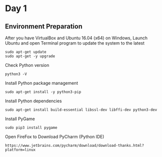 # Day 1

## Environment Preparation

After you have VirtualBox and Ubuntu 16.04 (x64) on Windows,
Launch Ubuntu and open Terminal program to update the system to the latest

```
sudo apt-get update
sudo apt-get -y upgrade
```

Check Python version
```
python3 -V
```

Install Python package management
```
sudo apt-get install -y python3-pip
```

Install Python dependencies
```
sudo apt-get install build-essential libssl-dev libffi-dev python3-dev
```

Install PyGame
```
sudo pip3 install pygame
```

Open FireFox to Download PyCharm (Python IDE)
```
https://www.jetbrains.com/pycharm/download/download-thanks.html?platform=linux
```

